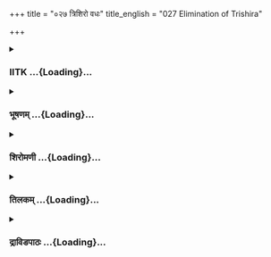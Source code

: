 +++
title = "०२७ त्रिशिरो वधः"
title_english = "027 Elimination of Trishira"

+++
<div caption="श्रीराम-हरिसीताराममूर्ति-घनपाठिभ्यां वचनम्" class="audioEmbed" src="https://archive.org/download/Ramayana-recitation-Sriram-harisItArAmamUrti-Ghanapaati-v2/Kanda_3/Kanda_3_ARK-027-Thrishiro_Vadhaha.mp3"></div>

<div class="js_include collapsed" newlevelforh1="3" title="IITK" unfilled url="/purANam/rAmAyaNam/audIchya-pAThaH/iitk/3_araNyakANDam/03-raxo-hatyA/027_trishiro_vadhaH.md">
<details><summary><h3>IITK ...{Loading}...</h3></summary>

Rama's fight with Trisira -- death of Trisira.



#### श्लोकः
##### मूलम्
खरं तु रामाभिमुखं प्रयान्तं वाहिनीपतिः।  
राक्षसस्त्रिशिरा नाम सन्निपत्येदमब्रवीत्॥3.27.1॥

##### शब्दार्थः
रामाभिमुखम् approaching Rama, प्रयान्तम् marching towards, खरम् Khara, वाहिनीपतिः chief of army, त्रिशिराः Trisira, नाम by name, राक्षसः demon, सन्निपत्य going near, इदम् these words, अब्रवीत् spoke.

##### आङ्ग्लानुवादः
As Khara advanced towards Rama, Trisira the chief of the army approached him and said these wordsः



#### श्लोकः
##### मूलम्
मां नियोजय विक्रान्त सन्निवर्तस्व साहसात्।  
पश्य रामं महाबाहुं संयुगे विनिपातितम्॥3.27.2॥

##### शब्दार्थः
विक्रान्तः valiant Khara, माम् me, नियोजय assign, साहसात् audacity, निवर्तस्व put down, संयुगे in the combat, विनिपातितम् thrown down, महाबाहुम् mightyarmed , रामम् Rama, पश्य you can see.

##### आङ्ग्लानुवादः
O valiant one assign this work to me. Refrain from this audacity. See how I am going to put down the mightyarmed Rama in the battle.



#### श्लोकः
##### मूलम्
प्रतिजानामि ते सत्यमायुधं चाहमालभे।  
यथा रामं वधिष्यामि वधार्हं सर्वरक्षसाम्॥3.27.3॥

##### शब्दार्थः
अहम् I, ते to you, सत्यम् truth, प्रतिजानामि I promise, आयुधं च on my weapon, आलभे I am touching, यथा as, सर्वरक्षसाम् of all demons, वधार्हम् should be slain, रामम् Rama, वधिष्यामि I will kill.

##### आङ्ग्लानुवादः
I promise you on my weapon that I will kill Rama.He who killed all demons deserves to be slain.



#### श्लोकः
##### मूलम्
अहं वास्य रणे मृत्युरेष वा समरे मम।  
विनिवृत्य रणोत्साहान्मुहूर्तं प्राश्निको भव॥3.27.4॥

##### शब्दार्थः
रणोत्साहात् from the enthusiasm to fight, विनिवृत्य  restraining, रणे in fight, अहम् I, अस्य his, मृत्युः death, वा or, समरे in war, एषः this person, मम mine, मुहूर्तम् for a moment, प्राश्निकः a judge भव become.

##### आङ्ग्लानुवादः
Restrain yourself for a moment from the enthusiasm to fight the war. Please act as an arbitrator and see who is killing whom.



#### श्लोकः
##### मूलम्
प्रहृष्टो वा हते रामे जनस्थानं प्रयास्यसि।  
मयि वा निहते रामं संयुगायोपयास्यसि॥3.27.5॥

##### शब्दार्थः
रामे when Rama, हते is killed, प्रहृष्टः with joy, जनस्थानम् to Janasthanam, प्रयास्यसि वा you will go or else, मयि वा when myself, निहते am killed, संयुगाय to the fight, रामम् Rama, उपयास्यसि वा you can fight.

##### आङ्ग्लानुवादः
If Rama is killed be happy and go to Janasthana or else if I am killed you can fight.



#### श्लोकः
##### मूलम्
खरस्त्रिशिरसा तेन मृत्युलोभात्प्रसादितः।  
गच्छ युध्येत्यनुज्ञातो राघवाभिमुखो ययौ॥3.27.6॥

##### शब्दार्थः
खरः Khara, तेन by him, त्रिशिरसा by Trisira, मृत्युलोभात् due to eagerness to face death, प्रसादितः persuaded, गच्छ you may go, युध्य you may fight, इति thus, अनुज्ञातः permitted, राघवाभिमुखः forward to Rama, ययौ he went.

##### आङ्ग्लानुवादः
When Khara was prevailed upon by Trisara in that manner with a wish to face death, Khara  permitted him  by saying 'You may go and fight'.Accordingly he advanced towards Rama.



#### श्लोकः
##### मूलम्
त्रिशिराश्च रथेनैव वाजियुक्तेन भास्वता।  
अभ्यद्रवद्रणे रामं त्रिशृङ्ग इव पर्वतः॥3.27.7॥

##### शब्दार्थः
त्रिशिराश्च Trisira also, वाजियुक्तेन  horses harnessed, भास्वता shining, रथेनैव in a chariot, त्रिशृङ्गः three peaked Trishringa, पर्वतः इव mountain like, रणे in war, रामम् Rama, अभ्यद्रवत् attacked.

##### आङ्ग्लानुवादः
Trisira who looked a mountain with three peaks also got horses harnessed to a shining chariot and to attack Rama proceeded.



#### श्लोकः
##### मूलम्
शरधारासमूहान्स महामेघ इवोत्सृजन्।  
व्यसृजत्सदृशं नादं जलार्द्रस्य तु दुन्दुभेः॥3.27.8॥

##### शब्दार्थः
सः that Trisira, महामेघ इव like a huge cloud, शरधारासमूहान् streams of arrows, उत्सृजन्  unleashing, जलार्द्रस्य drenched with water, दुन्दुभेः of the drum, सदृशम् similar, नादम् sound, व्यसृजत् released.

##### आङ्ग्लानुवादः
Trisira unleashed a stream of arrows like a huge cloud (releasing rain). They produced sound, a drum drenched with water, creates.



#### श्लोकः
##### मूलम्
आगच्छन्तं त्रिशिरसं राक्षसं प्रेक्ष्य राघवः।  
धनुषा प्रतिजग्राह विधुन्वन्सायकान् शितान्॥3.27.9॥

##### शब्दार्थः
राघवः Rama, आगच्छन्तम् advancing towards him, राक्षसम् the demon, त्रिशिरसम् Trisira, प्रेक्षय observing, शितान् sharp, सायकान् arrow, धनुषा setting the bow, विधुन्वन् shaking, प्रतिजग्राह retaliated.

##### आङ्ग्लानुवादः
On seeing demon Trisira advancing towards him, Rama shook sharp arrows off his bow.



#### श्लोकः
##### मूलम्
स सम्प्रहारस्तुमुलो रामत्रिशिरसोर्महान्।  
बभूवातीव बलिनोस्सिंहकुञ्जरयोरिव॥3.27.10॥

##### शब्दार्थः
रामत्रिशिरसोः between Rama and Trisira, तुमुलः tumultuous, महान् great, सः सम्प्रहारः that fight, अतीव very, बलिनोः strong ones, सिंहकुञ्जरयोः इव as between a lion and an elephant, बभूव took place.

##### आङ्ग्लानुवादः
The tumultuous combat between Rama and Trisira looked like the strong fight between a lion and an elephant.



#### श्लोकः
##### मूलम्
ततस्त्रिशिरसा बाणैर्ललाटे ताडितस्त्रिभिः।  
अमर्षी कुपितोरामस्संरब्धमिदमब्रवीत्॥3.27.11॥

##### शब्दार्थः
ततः then, अमर्षी intolerant, रामः Rama, त्रिशिरसा by Trisira, त्रिभिः with three, बाणैः arrows, ललाटे on the forehead, ताडितः was hit, कुपितः a furious one, संरब्धम् very agitated, इदम् this way, अब्रवीत् he said.

##### आङ्ग्लानुवादः
Then Rama hit  with three arrows on the forehead by Trisira flew into a fury and said in a state of great excitementः



#### श्लोकः
##### मूलम्
अहो विक्रमशूरस्य राक्षसस्येदृशं बलम्।  
पुष्पैरिव शरैर्यस्य ललाटेऽस्मिन्परिक्षतः॥3.27.12॥

##### शब्दार्थः
अहो Oh, विक्रमशूरस्य of an undaunted hero, राक्षसस्य of the demon, बलम् strength, ईदृशम् this amount, यस्य his, शरैः with arrows, पुष्पैरिव with flowers, अस्मिन् ललाटे this forehead, परिक्षतः scratched.

##### आङ्ग्लानुवादः
Oh see the strength of this undaunted demon whose arrows fell like flowers on my forehead and only left a scratch.



#### श्लोकः
##### मूलम्
ममापि प्रतिगृह्णीष्व शरांश्चापगुणाच्च्युतान्।  
एवमुक्त्वा तु संरब्धश्शरानाशीविषोपमान्।3.27.13॥  
त्रिशिरोवक्षसि क्रुद्धो निजघान चतुर्दश।

##### शब्दार्थः
मम my, चापगुणातच्च्युतान् released from the string of the bow, शरानपि arrows too, प्रतिगृह्णीष्व you may receive, एवम् in that manner, उक्त्वा having said, संरब्धः agitated, क्रुद्धः angry, अशीविषोपमान् like the poison of a venomous snake, चतुर्दश fourteen, शरान् arrows, त्रिशिरोवक्षसि on the chest of Trisira, निजघान hit.

##### आङ्ग्लानुवादः
Receive the arrows released from my bowstring. Saying so, the angry and agitated Rama discharged fourteen arrows, venomous like a snake, on the chest of Trisira .



#### श्लोकः
##### मूलम्
चतुर्भिस्तुरगानस्य शरैः सन्नतपर्वभिः॥3.27.14॥  
न्यपातयत तेजस्वी चतुरस्तस्य वाजिनः।

##### शब्दार्थः
तेजस्वी mighty man, सन्नतपर्वभिः with those having strong joints, चतुर्भिः with four, शरैः with arrows, तस्य his, अस्य his (Rama's), तुरगान् swift, चतुरः four, वाजिनः horses, न्यपातयत threw down.

##### आङ्ग्लानुवादः
With four arrows having strong joints, the mighty hero (Rama) threw down his enemy's four swiftfooted horses.



#### श्लोकः
##### मूलम्
अष्टभिस्सायकैस्सूतं रथोपस्थान्न्यपातयत्॥3.27.15॥  
रामश्चिच्छेद बाणेन ध्वजं चास्य समुच्छ्रितम्।

##### शब्दार्थः
रामः Rama, अष्टभिः with eight, सायकैः arrows, सूतम् charioteer, रथोपस्थात् from the top of the chariot, न्यपातयत् brought down, बाणेन by one dart, अस्य his, समुच्छ्रितम् very lofty, ध्वजम् banner, चिच्छेद shattered to pieces.

##### आङ्ग्लानुवादः
Rama brought down the charioteer with eight arrows and with one tore down the lofty banner of the chariot to shreds.



#### श्लोकः
##### मूलम्
ततो हतरथात्तस्मादुत्पतन्तं निशाचरम्॥3.27.16॥  
बिभेद रामस्तं बाणैर्हृदये सोऽभवज्जडः।

##### शब्दार्थः
ततः then, रामः Rama, तस्मात् from that, हतरथात् from a broken chariot, उत्पतन्तम् one who was running away, तं निशाचरम् that demon, बाणैः with arrows, हृदये in the chest, बिभेद hit, सः he, जडः a numb man, अभवत् became.

##### आङ्ग्लानुवादः
Rama then hit the demon with arrows on his chest while he was running away from the broken chariot. The demon became numb.



#### श्लोकः
##### मूलम्
सायकैश्चाप्रमेयात्मा सामर्षस्तस्य रक्षसः॥3.27.17॥  
शिरांस्यपातयद्रामो वेगवद्भिस्त्रिभिश्शितैः।

##### शब्दार्थः
अप्रमेयात्मा a man of boundless strength, रामः Rama, सामर्षः an enraged one, वेगवद्भिः swift, शितैः with sharp ones, त्रिभिः three, सायकैः with arrows, तस्य रक्षसः that demon's, शिरांसि head, अपातयत् cut down.

##### आङ्ग्लानुवादः
The mighty Rama in fury dismembered the heads of that demon with three sharp and swift arrows.



#### श्लोकः
##### मूलम्
स भूमौ रुधिरोद्गारी रामबाणाभिपीडितः॥3.27.18॥  
न्यपतत्पतितैः पूर्वं स्वशिरोभिर्निशाचरः।

##### शब्दार्थः
रामबाणाभिपीडितः hit by the arrows of Rama, सः निशाचरः that demon, रुधिरोद्गारी vomitting blood, पूर्वम् a little while ago, पतितैः fallen down, स्वशिरोभिः with his heads, न्यपतत् fell down.

##### आङ्ग्लानुवादः
The demon with his heads decapitated, hit by Rama's arrows a little while ago, fell down, vomitting blood.



#### श्लोकः
##### मूलम्
हतशेषास्ततो भग्ना राक्षसाः खरसंश्रया॥3.27.19॥  
द्रवन्ति स्म न तिष्ठन्ति व्याघ्रत्रस्ता मृगा इव।

##### शब्दार्थः
ततः then, खरसंश्रया under the protection of Khara, हतशेषाः surviving, राक्षसाः demons, भग्नाः with broken hearts, व्याघ्रतस्ताः those scared of  tiger, मृगाः यथा like deer, द्रवन्ति स्म fast retreated, न तिष्ठन्ति did not stop.

##### आङ्ग्लानुवादः
Those surviving demons who were under the protection of Khara got scared and retreated fast and fled like deer frightened by a tiger.



#### श्लोकः
##### मूलम्
तान्खरो द्रवतो दृष्ट्वा निवर्त्य रुषितस्स्वयम्॥3.27.20॥  
राममेवाभिदुद्राव राहुश्चन्द्रमसं यथा।

##### शब्दार्थः
रुषितः angry, खरः Khara, द्रवतः retreating, तान् them, दृष्ट्वा on seeing, स्वयम् personally, निवर्त्य turning them back, राहुः Rahu, चन्द्रमसं यथा as towards Moon राममेव towards Rama alone, अभिदुद्राव ran after.

##### आङ्ग्लानुवादः
Personally persuading the fleeing army to come back, the angry Khara leaped forward towards Rama just as Rahu approaches the moon.  

#### समाप्तिः
 श्रीमद्रामायणे वाल्मीकीय आदिकाव्ये अरण्यकाण्डे सप्तविंशस्सर्गः॥  
Thus ends the twentyseventh sarga of Aranyakanda of the holy Ramayana the first epic composed by sage Valmiki.

</details>
</div>
<div class="js_include collapsed" newlevelforh1="3" title="भूषणम्" unfilled url="/purANam/rAmAyaNam/audIchya-pAThaH/TIkA/bhUShaNa_iitk/3_araNyakANDam/03-raxo-hatyA/027_trishiro_vadhaH.md">
<details><summary><h3>भूषणम् ...{Loading}...</h3></summary>



खरं तु रामाभिमुखं प्रयान्तं वाहिनीपतिः ।  

राक्षसस्त्रिशिरा नाम सन्निपत्येदमब्रवीत्  ॥  ३।२७।१  ॥   

त्रिशिरःशिरसां छेददृष्टान्तेन स्वसेविनाम् । दुःखत्रयनिहन्तारं
लक्ष्मणाग्रजमाश्रये  ॥  खरं त्विति । वाहिनीपतिः सेनापतिः । सन्निपत्य
समीपमागत्येत्यर्थः  ॥  ३।२७।१  ॥   

  

मां नियोजय विक्रान्त सन्निवर्तस्व साहसात् ।  

पश्य रामं महाबाहुं संयुगे विनिपातितम्  ॥  ३।२७।२  ॥   

साहसात् युद्धाभिमुख्यलक्षणात् । विनिपातितमिति मयेति शेषः  ॥  ३।२७।२  ॥   

  

प्रतिजानामि ते सत्यमायुधं चाहमालभे ।  

यथा रामं वधिष्यामि वधार्हं सर्वरक्षसाम्  ॥  ३।२७।३  ॥   

आलभे स्पृशामि । प्रतिज्ञाप्रकारमाह यथेति । सर्वरक्षसां सर्वरक्षोभिः  ॥ 
३।२७।३  ॥   

  

अहं वास्य रणे मृत्युरेष वा समरे मम ।  

विनिवृत्य रणोत्साहान्मुहूर्तं प्राश्निको भव  ॥  ३।२७।४  ॥   

मृत्युः मारयिता । प्राश्निकः जयापजयनिर्णायकः  ॥  ३।२७।४  ॥   

  

प्रहृष्टे वा हते रामे जनस्थानं प्रयास्यसि ।  

मयि वा निहते रामं संयुगायोपयास्यसि  ॥  ३।२७।५  ॥   

प्रहृष्टे गर्विष्ठे । संयुगाय युद्धं कर्तुम् । "क्रियार्थोपपदस्य च
कर्मणि स्थानिनः" इति चतुर्थी  ॥  ३।२७।५  ॥   

  

खरस्त्रिशिरसा तेन मृत्युलोभात्प्रसादितः ।  

गच्छ युद्ध्येत्यनुज्ञातो राघवाभिमुखो ययौ  ॥  ३।२७।६  ॥   

मृत्युलोभात् मृत्युना कृतो लोभो युद्धलोभस्तमात् । प्रसादितः निवर्तित इति
यावत् । युद्ध्य युद्धं कुरु । अनुज्ञातः खरेणेति शेषः । त्रिशिरा इति
सिद्धम्  ॥  ३।२७।६  ॥   

  

त्रिशिराश्च रथेनैव वाजियुक्तेन भास्वता ।  

अभ्यद्रवद्रणे रामं त्रिशृङ्ग इव पवर्तः  ॥  ३।२७।७  ॥   

त्रिशिराश्चेति चकारो न समुच्चयार्थः  ॥  ३।२७।७  ॥   

  

शरधारासमूहान् स महामेघ इवोत्सृजन् ।  

व्यसृजत्सदृशं नादं जलार्द्रस्य तु दुन्दुभेः  ॥  ३।२७।८  ॥   

शरा एव धाराः आसाराः तासां समूहान् । जलार्द्रस्येति । दुन्दुभिशब्दः
पुंलिङ्गः । "भेरी स्त्री दुन्दुभिः पुमान्" इत्युक्तेः । दुन्दुभेः
दुन्दुभिनादस्य । जलार्द्रस्येत्यनेनास्य हीनस्वरत्वमुक्तम्  ॥  ३।२७।८  ॥   

  

आगच्छन्तं त्रिशिरसं राक्षसं प्रेक्ष्य राघवः ।  

धनुषा प्रतिजग्राह विधून्वन् सायकान् शितान्  ॥  ३।२७।९  ॥   

धनुषा सायकान् विधून्वन् कम्पयन्, मुञ्चन्निति यावत्  ॥  ३।२७।९  ॥   

  

स सम्प्रहारस्तुमुलो रामत्रिशिरसोर्महान् ।  

बभूवातीव बलिनोः सिंहकुञ्जरयोरिव  ॥  ३।२७।१०  ॥   

सम्प्रहारो युद्धम्  ॥  ३।२७।१०  ॥   

  

ततस्त्रिशिरसा बाणैर्ललाटे ताडितस्त्रिभिः ।  

अमर्षी कुपुतो रामः संरब्धमिदमब्रवीत्  ॥  ३।२७।११  ॥   

संरब्धं सकोपमित्यर्थः । लोके कश्चित्कुपितो ऽपि वचनेन कोपं न प्रकटयति,
अयं तु प्रकटयतीति भावः  ॥  ३।२७।११  ॥   

  

अहो विक्रमशूरस्य राक्षसस्येदृशं बलम् ।  

पुष्पैरिव शरैर्यस्य ललाटे ऽस्मि परिक्षतः  ॥  ३।२७।१२  ॥   

ममापि प्रतिगृह्णीष्व शरांश्चापगुणच्युतान् ।  

एवमुक्त्वा तु संरब्धः शरानाशीविषोपमान् ।  

त्रिशिरोवक्षसि क्रुद्धो निजघान चतुर्दश  ॥  ३।२७।१३  ॥   

अहो इत्यादि व्यङ्ग्योक्तिः । विक्रमः पराभिभवनं तत्र शूरस्य
समर्थस्येत्यर्थः । ईदृशमित्यस्यैव विवरणम् पुष्पैरिवेत्यर्धम् । ललाटे
स्वललाटे । लालाटे स्वल्पापि क्षतिर्बधिका भवति सापि नास्तीति सूचयितुं
पुष्पतौल्यम् । चापगुणः चापमुर्वी । संरब्धः सन्नेवमुक्त्वा क्रुद्धो
निजघानेत्यन्वयः  ॥  ३।२७।१२,१३  ॥   

  

चतुर्भिस्तुरगानस्य शरैः सन्नतपर्वभिः ।  

न्यपातयत तेजस्वी चतुरस्तस्य वाजिनः  ॥  ३।२७।१४  ॥   

सन्नतपर्वभिः ऋजुपर्वभिः । वाजिनः वेगवतः  ॥  ३।२७।१४  ॥   

  

अष्टभिः सायकैः सूतं रथोपस्थे न्यपातयत् ।  

रामश्चिच्छेद बाणेन ध्वजं चास्य समुच्छ्रितम्  ॥  ३।२७।१५  ॥   

रथोपस्थे रथोपरिभागे  ॥  ३।२७।१५  ॥   

  

ततो हतरथात्तस्मादुत्पतन्तं निशाचरम् ।  

बिभेद रामस्तं बाणैर्हृदये सो ऽभवज्जडः  ॥  ३।२७।१६  ॥   

सायकैश्चाप्रमेयात्मा सामर्षस्तस्य रक्षसः ।  

शिरांस्यपातयद्रामो वेगवद्भिस्त्रिभिः शितैः  ॥  ३।२७।१७  ॥   

हतरथात् हतहयसारथिकरथात् । हृदये वक्षसि बिभेदेत्यन्वयः । जडः निश्चेष्टः
 ॥  ३।२७।१६,१७  ॥   

  

स भूमौ रुधिरोद्गारी रामबाणाभिपीडितः ।  

न्यपतत् पतितैः पूर्वं स्वशिरोभिर्निशाचरः  ॥  ३।२७।१८  ॥   

पूर्वं पतितैः शिरोभिः हेतुभिः स्वयं न्यपतत्  ॥  ३।२७।१८  ॥   

  

हतशेषास्ततो भग्ना राक्षसाः खरसंश्रयाः ।  

द्रवन्ति स्म न तिष्ठन्ति व्याघ्रत्रस्ता मृगा इव  ॥  ३।२७।१९  ॥   

तान् खरो द्रवतो दृष्ट्वा निवर्त्य रुषितः स्वयम् ।  

राममेवाभिदुद्राव राहुश्चन्द्रमसं यथा  ॥  ३।२७।२०  ॥   

इत्यार्षे श्रीरामायणे वाल्मीकीये आदिकाव्ये श्रीमदारण्यकाण्डे सप्तविंशः
सर्गः  ॥  २७  ॥   

खरसंश्रयाः खरसेवकाः  ॥  ३।२७।१९,२०  ॥   

इति श्रीगोविन्दराजविरचिते श्रीरामायणभूषणे रत्नमेखलाख्याने
आरण्यकाण्डव्याख्याने सप्तविंशः सर्गः  ॥  २७  ॥   



</details>
</div>
<div class="js_include collapsed" newlevelforh1="3" title="शिरोमणी" unfilled url="/purANam/rAmAyaNam/audIchya-pAThaH/TIkA/shiromaNI_iitk/3_araNyakANDam/03-raxo-hatyA/027_trishiro_vadhaH.md">
<details><summary><h3>शिरोमणी ...{Loading}...</h3></summary>



त्रितयावशेषानन्तरकालिकं वृत्तान्माह--खरमित्यादिभिः । वाहिनीपतिः सेनाधीशः
त्रिशिरा नाम राक्षसः रामाभिमुखं प्रयान्तं खरं दृष्ट्वा सन्निपत्य
तत्समीपं प्राप्य इदमब्रवीत्  ॥  ३।२७।१  ॥   

  

तद्वचनाकारमाह--मामिति । विक्रान्तमति विक्रमविशिष्टं मां नियोजय युद्धे
इति शेषः, त्वं साहसात् सहसाप्रवृत्तगमनात् त्वं निवर्तस्व रामं विनिपातितं
पश्य  ॥  ३।२७।२  ॥   

  

प्रतीति । ते तवाग्रे अहं सत्यं प्रतिजानामि आयुधं चालभे आयुधशपथं
करोमीत्यर्थः, सर्वरक्षसां वधार्हं संमिलितनिखिलराक्षसकर्तृकवधयोग्यं रामं
यथा यथावद्वधिष्यामि  ॥  ३।२७।३  ॥   

  

जयपराजययोः परमात्मायत्तत्वेन निश्चयाभावादाह--अहमिति । अस्य रामस्य
मृत्युर्विनाशकः अहं वा एष रामो वा मम मृत्युः, एतेन पलायितो न भविष्यामीति
सूचितम् । अतः रणोत्साहं तात्कालिकयुद्धोत्कटेच्छां निवर्त्य मुहूर्तं
प्राश्निकः मध्यस्थो भव साक्षितया युद्धं पश्येत्यर्थः  ॥  ३।२७।४  ॥   

  

युद्धदर्शनानन्तरकालिकं तत्कर्तव्यमाह--प्रहृष्ट इति । संयुगाय संग्रामाय
प्रयास्यति  ॥  ३।२७।५  ॥   

  

खर इति । मृत्युलोभात् मृत्युनिवृत्तिविषयकोत्कटेच्छातः किं च मृत्युलोभात्
मृत्युविषयकाविवेकात् अस्य मृत्युर्न भविष्यतीति भ्रमादित्यर्थः, त्रिशिरसा
प्रसादितः प्रसन्नचित्तः खरः अभवदिति शेषः, अत एव गच्छ युध्य युद्धं कुरु
इत्यभिज्ञातः त्रिशिराः इति शेषः, राघवाभिमुखः सन् ययौ  ॥  ३।२७।६  ॥   

  

त्रिशिरा इति । भास्वता प्रकाशमानेन वाजियुक्तेन रथेनोपलक्षितस्त्रिशृङ्गः
पर्वत इव त्रिशिराः रामम् अभ्यद्रवत्  ॥  ३।२७।७  ॥   

  

शरेति । स त्रिशिराः महामेघ इव शरधारासमूहान् उत्सृजंस्त्यजन् सन्
जलार्द्रस्य दुन्दुभेः सदृशमेव नादं व्यसृजत् । इवशब्द एवार्थे  ॥  ३।२७।८
 ॥   

  

आगच्छन्तमिति । त्रिशिरसम् आगच्छन्तं प्रेक्ष्य धनुषा सह शितान् सायकान्
विधुन्वन् सन् राघवः प्रतिजग्राह  ॥  ३।२७।९  ॥   

  

स इति । तदा उभयोः समागमे सति अतिबलिनोः रामत्रिशिरसोः सिंहकुञ्जरयोरिव
तुमुलः संप्रहारः संबभूव  ॥  ३।२७।१०  ॥   

  

तत इति । ततः समागमनानन्तरं त्रिभिर्बाणैः त्रिशिरसा ललाटे ताडितः अमर्षी
ऋष्यपराधासहनशीलः अत एव कुपितः स्वीकृतकोपाभासो रामः संरब्धः
राक्षसकोपोत्पादकः सन् इदमब्रवीत् । संरब्ध इत्यत्र अन्तर्भावितणिजर्थः
कर्तरिनिष्ठा तु कर्माविवक्षया ऽकर्मकत्वात्  ॥  ३।२७।११  ॥   

  

तद्वचनाकारमाह--अहो इति । यस्य राक्षसस्य शरैः पुष्पैरिव ललाटे ऽहं
परिक्षतो हतो ऽस्मि तस्य विक्रमशूरस्य परपराभवविषयकशौर्यविशिष्टस्य
राक्षसस्य ईदृशं बलम् अहो आश्चर्यम् एतेन राक्षसानां
परमात्रपराभवशक्तिमत्वे तन्निहतबाणस्य पुष्पवत्त्वं न स्यादिति सूचितं तेन
तव पराक्रमो नास्तीति सूचितम्  ॥  ३।२७।१२  ॥   

  

ममेति । चापगुणात् ज्यातः च्युतान् ममापि शरान् प्रतिगृह्णीष्व एवमुक्त्वा
सुसंरब्धः समुत्पादितराक्षसकोपः कुद्धः स्वीकृतकोपाभासो रामः आशीविषोपमान्
चतुर्दश शरान् त्रिशिरसो वक्षसि निजघान । सार्धश्लोक एकान्वयी  ॥  ३।२७।१३
 ॥   

  

चतुर्भिरिति । संनतानि पर्वाणि येषां तैश्चतुर्भिः शरैः अस्य त्रिशिरसः
वाजिनः अतिवेगयुक्तान् चतुरस्तुरगांस्तेजस्वी रामः न्यपातयत अष्टाभिः
सायकैः रथोपस्थे सूतं न्यपातयत्  ॥  ३।२७।१४१५  ॥   

  

राम इति । समुच्छ्रितं ध्वजं बाणेन रामः चिच्छेद । अर्धं पृथक्--तत इति ।
ततो ऽनन्तरं हतरथात् तस्मात् उत्पतन्तं तं निशाचरं बाणैः हृदये रामः
चिच्छेद अत एव स त्रिशिराः जडः जडसदृशः अभवत्  ॥  ३।२७।१६  ॥   

  

सायकैरिति । अप्रमेयात्मा इयत्तारहितधैर्यादिः रामः शरैरुपलक्षितस्य तस्य
रक्षसः त्रीणि शिरांसि त्रिभिः सायकैः अपातयत्  ॥  ३।२७।१७  ॥   

  

सेति । रामबाणाभिपीडितः अत एव सधूमशोणितोद्गारी धूमसहितरुधिरोद्गरणशीलः
समरस्थः पूर्वपतितैः पतितशरकृतव्रणैरुपलक्षितो निशाचरः न्यपतत्  ॥  ३।२७।१८
 ॥   

  

हतेति । ततः त्रिशिरोवधानन्तरं हतशेषाः भग्नाः छिन्नाङ्गुलिप्रभृतयः
राक्षसाः व्याघ्रत्रस्ता मृगा इव खरसंश्रयाः सन्तः द्रवन्ति स्म अत एव न
तिष्ठन्ति स्म । अर्धचतुष्टयमेकान्वयि  ॥  ३।२७।१९  ॥   

  

तानिति । द्रवतस्तान् राक्षसान् दृष्ट्वा रुषितः प्राप्तरोषः खरः त्वरन्
सन् निवर्त्य राहुः चन्द्रमसमिव राममेवाभिदुद्राव  ॥  ३।२७।२०  ॥   

  

इति श्रीमद्वाल्मीकीयरामायणव्याख्याने रामायणशिरोमणावारण्यकाण्डे सप्तविंशः
सर्गः  ॥  ३।२७  ॥   

  



</details>
</div>
<div class="js_include collapsed" newlevelforh1="3" title="तिलकम्" unfilled url="/purANam/rAmAyaNam/audIchya-pAThaH/TIkA/tilaka_iitk/3_araNyakANDam/03-raxo-hatyA/027_trishiro_vadhaH.md">
<details><summary><h3>तिलकम् ...{Loading}...</h3></summary>



खरमिति । संनिपत्य त्वरया तत्समीपमागम्य  ॥  ३।२७।१  ॥   

  

विनिपातितं मयेति शेषः  ॥  ३।२७।२  ॥   

  

आलभे स्पृशामि । यथा वधिष्यामि तथा प्रयतिष्ये इति शेषः । सर्वरक्षसां
वधार्हं सर्वरक्षसां वध्यमित्यर्थः  ॥  ३।२७।३  ॥   

  

"अहं वा समरे" इति पाठे मृत्युरित्यस्यास्येति शेषः । "रणोत्साहात्" इति
पाठे ततो मनो निवर्त्येत्यर्थः । प्राश्निको मध्यस्थः
उभययुद्धसाक्षीत्यर्थः  ॥  ३।२७।४  ॥   

  

संयुगाय संयुगं कर्तुम्  ॥  ३।२७।५  ॥   

  

मृत्युलोभान्मृत्युकृतयुद्धलोभात् । मृत्युसमये रक्षःप्रकृतिविपर्ययात्तस्य
भगवत्तत्त्वं ज्ञात्वा तद्धस्तमृत्युलोभादित्यर्थश्च । युध्य युद्धं
कुरुष्व । अनुज्ञातः खरेणेति शेषः  ॥  ३।२७।६,७  ॥   

  

जलार्द्रस्येति । अनेन नादवैपरीत्येन मृत्युसांनिध्यं सूचितम्  ॥  ३।२७।८११
 ॥   

  

अहो इत्यादि व्यङ्ग्योक्तिः । पुष्पैरिव परिक्षत इत्यनेन त्वगपि न
विद्धेत्याशयः  ॥  ३।२७।१२,१३  ॥   

  

वाजिनस्तुरगान् वेगवतो ऽश्वानित्यर्थः  ॥  ३।२७।१४,१५  ॥   

  

हतरथाद्धतहयसारथिकाद्रथात्  ॥  ३।२७।१६  ॥   

  

जडः आयुधपरिग्रह इति शेषः  ॥  ३।२७।१७,१८  ॥   

  

पूर्वं पतितैः शिरोभिरुपलक्षितः पश्चान्न्यपतत् । "चतुर्दश सहस्राणि मम
चित्तानुवर्तिनाम्" इति सेनोद्योगे खरोक्तेश्चतुर्दश सहस्राणि हतानि
खरत्रिशिरसावेवावशिष्टाविति पूर्वसर्गान्ते उक्तेर्हतशेषान्निवर्त्येति
अत्रत्योक्तेश्चतुर्दशसहस्रं यूथपा अत्रेति ज्ञायते । हतशेषा इति तु
खरीयमूलबलाभिप्रायं बोध्यम्  ॥  ३।२७।१९२१  ॥   

  

इति श्रीरामाभिरामे श्रीरामीये रामायणतिलके वाल्मीकीय आदिकाव्ये
ऽरण्यकाण्डे सप्तविंशः सर्गः  ॥  ३।२७  ॥   

  



</details>
</div>
<div class="js_include collapsed" newlevelforh1="3" title="द्राविडपाठः" unfilled url="/purANam/rAmAyaNam/drAviDapAThaH/3_araNyakANDam/03-raxo-hatyA/027_trishiro_vadhaH.md">
<details><summary><h3>द्राविडपाठः ...{Loading}...</h3></summary>


खरं तु रामाभिमुखं प्रयान्तं वाहिनीपतिः।  
राक्षसस्त्रिशिरा नाम सन्निपत्येदमब्रवीत् ॥ 3.27.1 ॥   
मां नियोजय विक्रान्त सन्निवर्तस्व साहसात्।  
पश्य रामं महाबाहुं संयुगे विनिपातितम् ॥ 3.27.2 ॥   
प्रतिजानामि ते सत्यमायुधं चाहमालभे।  
यथा रामं वधिष्यामि वधार्हं सर्वरक्षसाम् ॥ 3.27.3 ॥   
अहं वास्य रणे मृत्युरेष वा समरे मम।  
विनिवृत्य रणोत्साहान्मुहूर्तं प्राश्निको भव ॥ 3.27.4 ॥   
प्रहृष्टे वा हते रामे जनस्थानं प्रयास्यसि।  
मयि वा निहते रामं संयुगायोपयास्यसि ॥ 3.27.5 ॥   
खरस्त्रिशिरसा तेन मृत्युलोभात्प्रसादितः।  
गच्छ युद्ध्येत्यनुज्ञातो राघवाभिमुखो ययौ ॥ 3.27.6 ॥   
त्रिशिराश्च रथेनैव वाजियुक्तेन भास्वता।  
अभ्यद्रवद्रणे रामं त्रिशृङ्ग इव पवर्तः ॥ 3.27.7 ॥   
शरधारासमूहान् स महामेघ इवोत्सृजन्।  
व्यसृजत्सदृशं नादं जलार्द्रस्य तु दुन्दुभेः ॥ 3.27.8 ॥   
आगच्छन्तं त्रिशिरसं राक्षसं प्रेक्ष्य राघवः।  
धनुषा प्रतिजग्राह विधून्वन् सायकान् शितान् ॥ 3.27.9 ॥   
स सम्प्रहारस्तुमुलो रामत्रिशिरसोर्महान्।  
बभूवातीव बलिनोः सिंहकुञ्जरयोरिव ॥ 3.27.10 ॥   
ततस्त्रिशिरसा बाणैर्ललाटे ताडितस्त्रिभिः।  
अमर्षी कुपुतो रामः संरब्धमिदमब्रवीत् ॥ 3.27.11 ॥   
अहो विक्रमशूरस्य राक्षसस्येदृशं बलम्।  
पुष्पैरिव शरैर्यस्य ललाटेऽस्मि परिक्षतः ॥ 3.27.12 ॥   
एवमुक्त्वा तु संरब्धः शरानाशीविषोपमान्।  
त्रिशिरोवक्षसि क्रुद्धो निजघान चतुर्दश ॥ 3.27.13 ॥   
चतुर्भिस्तुरगानस्य शरैः सन्नतपर्वभिः।  
न्यपातयत तेजस्वी चतुरस्तस्य वाजिनः ॥ 3.27.14 ॥   
अष्टभिः सायकैः सूतं रथोपस्थे न्यपातयत्।  
रामश्चिच्छेद बाणेन ध्वजं चास्य समुच्छ्रितम् ॥ 3.27.15 ॥   
ततो हतरथात्तस्मादुत्पतन्तं निशाचरम्।  
बिभेद रामस्तं बाणैर्हृदये सोऽभवज्जडः ॥ 3.27.16 ॥   
सायकैश्चाप्रमेयात्मा सामर्षस्तस्य रक्षसः।  
शिरांस्यपातयद्रामो वेगवद्भिस्त्रिभिः शितैः ॥ 3.27.17 ॥   
स भूमौ रुधिरोद्गारी रामबाणाभिपीडितः।  
न्यपतत् पतितैः पूर्वं स्वशिरोभिर्निशाचरः ॥ 3.27.18 ॥   
हतशेषास्ततो भग्ना राक्षसाः खरसंश्रयाः।  
द्रवन्ति स्म न तिष्ठन्ति व्याघ्रत्रस्ता मृगा इव ॥ 3.27.19 ॥   
तान् खरो द्रवतो दृष्ट्वा निवर्त्य रुषितः स्वयम्।  
राममेवाभिदुद्राव राहुश्चन्द्रमसं यथा ॥ 3.27.20 ॥   

</details>
</div>

